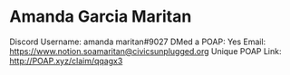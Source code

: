 # Amanda Garcia Maritan

Discord Username: amanda maritan#9027
DMed a POAP: Yes
Email: https://www.notion.soamaritan@civicsunplugged.org
Unique POAP Link: http://POAP.xyz/claim/qqagx3